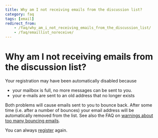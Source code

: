```yaml
---
title: Why am I not receiving emails from the discussion list?
category: faq
tags: [email]
redirect_from:
    - /faq/why_am_i_not_receiving_emails_from_the_discussion_list/
    - /faq/emaillist_noreceive/
---
```


# Why am I not receiving emails from the discussion list?

Your registration may have been automatically disabled because

- your mailbox is full, no more messages can be sent to you.
- your e-mails are sent to an old address that no longer exists

Both problems will cause emails sent to you to bounce back. After some time (i.e. after a number of bounces) your email address will be automatically removed from the list. See also the FAQ on [warnings about too many bouncing emails](/faq/organization/emaillist_bounces).

You can always [register](http://mailman.science.ru.nl/mailman/listinfo/fieldtrip) again.
